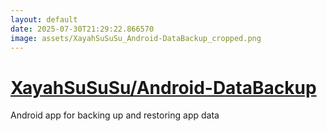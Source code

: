 ```yaml
---
layout: default
date: 2025-07-30T21:29:22.866570
image: assets/XayahSuSuSu_Android-DataBackup_cropped.png
---
```


# [XayahSuSuSu/Android-DataBackup](https://github.com/XayahSuSuSu/Android-DataBackup)

Android app for backing up and restoring app data
